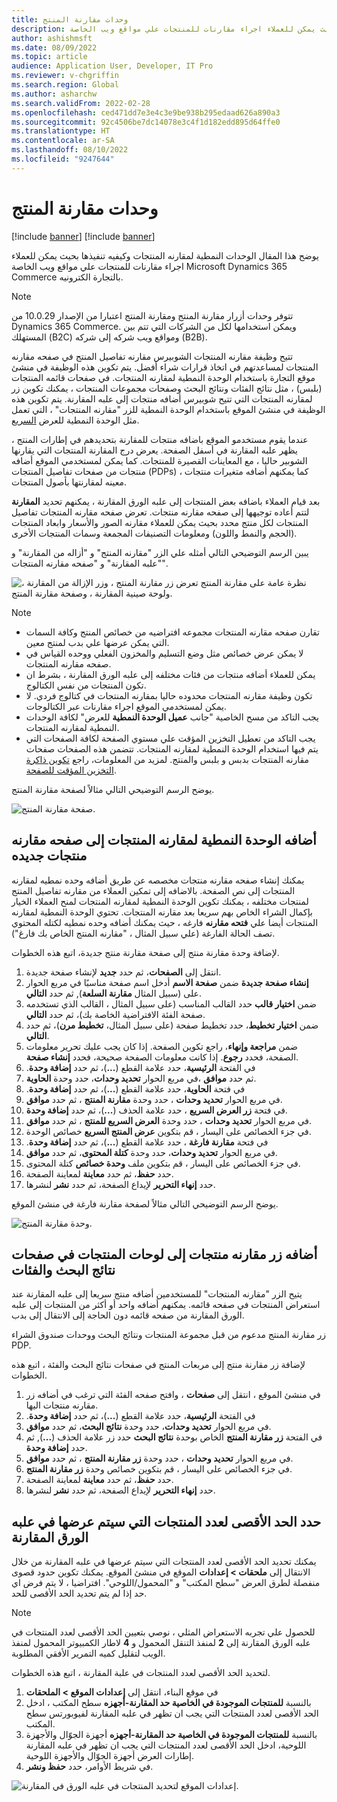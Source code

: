 ```yaml
---
title: وحدات مقارنة المنتج
description: يوضح هذا المقال الوحدات النمطية لمقارنه المنتجات وكيفيه تنفيذها بحيث يمكن للعملاء اجراء مقارنات للمنتجات علي مواقع ويب الخاصة Microsoft Dynamics 365 Commerce بالتجارة الكترونيه.
author: ashishmsft
ms.date: 08/09/2022
ms.topic: article
audience: Application User, Developer, IT Pro
ms.reviewer: v-chgriffin
ms.search.region: Global
ms.author: asharchw
ms.search.validFrom: 2022-02-28
ms.openlocfilehash: ced471dd7e3e4c3e9be938b295edaad626a890a3
ms.sourcegitcommit: 92c4506be7dc14078e3c4f1d182edd895d64ffe0
ms.translationtype: HT
ms.contentlocale: ar-SA
ms.lasthandoff: 08/10/2022
ms.locfileid: "9247644"
---
```

# <a name="product-comparison-modules"></a>وحدات مقارنة المنتج

[!include [banner](../includes/banner.md)]
[!include [banner](../includes/preview-banner.md)]

يوضح هذا المقال الوحدات النمطية لمقارنه المنتجات وكيفيه تنفيذها بحيث يمكن للعملاء اجراء مقارنات للمنتجات علي مواقع ويب الخاصة Microsoft Dynamics 365 Commerce بالتجارة الكترونيه.

> [!NOTE]
> تتوفر وحدات أزرار مقارنة المنتج ومقارنة المنتج اعتبارا من الإصدار 10.0.29 من Dynamics 365 Commerce. ويمكن استخدامها لكل من الشركات التي تتم بين المستهلك (B2C) ومواقع ويب شركه إلى شركه (B2B).

تتيح وظيفة مقارنه المنتجات الشوبيرس مقارنه تفاصيل المنتج في صفحه مقارنه المنتجات لمساعدتهم في اتخاذ قرارات شراء أفضل. يتم تكوين هذه الوظيفة في منشئ موقع التجارة باستخدام الوحدة النمطية لمقارنه المنتجات. في صفحات قائمه المنتجات (بلبس) ، مثل نتائج الفئات ونتائج البحث وصفحات مجموعات المنتجات ، يمكنك تكوين زر لمقارنه المنتجات التي تتيح شوبيرس أضافه منتجات إلى علبه المقارنة. يتم تكوين هذه الوظيفة في منشئ الموقع باستخدام الوحدة النمطية للزر "مقارنه المنتجات" ، التي تعمل مثل الوحدة النمطية للعرض [السريع](quick-view-module.md).

عندما يقوم مستخدمو الموقع باضافه منتجات للمقارنة بتحديدهم في إطارات المنتج ، يظهر علبه المقارنة في أسفل الصفحة. يعرض درج المقارنة المنتجات التي يقارنها الشوبير حاليا ، مع المعاينات القصيرة للمنتجات. كما يمكن لمستخدمي الموقع أضافه منتجات من صفحات تفاصيل المنتجات (PDPs) ، كما يمكنهم أضافه متغيرات منتجات معينه لمقارنتها بأصول المنتجات.

بعد قيام العملاء باضافه بعض المنتجات إلى علبه الورق المقارنة ، يمكنهم تحديد **المقارنة** لتتم أعاده توجيهها إلى صفحه مقارنه منتجات. تعرض صفحه مقارنه المنتجات تفاصيل المنتجات لكل منتج محدد بحيث يمكن للعملاء مقارنه الصور والأسعار وابعاد المنتجات (الحجم والنمط واللون) ومعلومات التصنيفات المجمعة وسمات المنتجات الأخرى.

يبين الرسم التوضيحي التالي أمثله علي الزر "مقارنه المنتج" و "أزاله من المقارنة" و "علبه المقارنة" و "صفحه مقارنه المنتجات".

![نظرة عامة على مقارنة المنتج تعرض زر مقارنة المنتج ، وزر الإزالة من المقارنة ، ولوحة صينية المقارنة ، وصفحة مقارنة المنتج.](./media/Product-Comparison-Overview.png)

> [!NOTE]
> - تقارن صفحه مقارنه المنتجات مجموعه افتراضيه من خصائص المنتج وكافة السمات التي يمكن عرضها علي بدب لمنتج معين.
> - لا يمكن عرض خصائص مثل وضع التسليم والمخزون الفعلي ووحده القياس في صفحه مقارنه المنتجات.
> - يمكن للعملاء أضافه منتجات من فئات مختلفه إلى علبه الورق المقارنة ، بشرط ان تكون المنتجات من نفس الكتالوج.
> - تكون وظيفة مقارنه المنتجات محدوده حاليا بمقارنه المنتجات في كتالوج فردي. لا يمكن لمستخدمي الموقع اجراء مقارنات عبر الكتالوجات.
> - يجب التاكد من مسح الخاصية "جانب **عميل الوحدة النمطية** للعرض" لكافة الوحدات النمطية لمقارنه المنتجات.
> - يجب التاكد من تعطيل التخزين المؤقت علي مستوي الصفحة لكافة الصفحات التي يتم فيها استخدام الوحدة النمطية لمقارنه المنتجات. تتضمن هذه الصفحات صفحات مقارنه المنتجات بدبس و بلبس والمنتج. لمزيد من المعلومات، راجع [‏‫تكوين ذاكرة التخزين المؤقت للصفحة‬](e-commerce-extensibility/page-caching.md).

يوضح الرسم التوضيحي التالي مثالاً لصفحة مقارنة المنتج.

![صفحة مقارنة المنتج.](./media/Product-Comparison-Page.png)

## <a name="add-the-product-comparison-module-to-a-new-product-comparison-page"></a>أضافه الوحدة النمطية لمقارنه المنتجات إلى صفحه مقارنه منتجات جديده

يمكنك إنشاء صفحه مقارنه منتجات مخصصه عن طريق أضافه وحده نمطيه لمقارنه المنتجات إلى نص الصفحة. بالاضافه إلى تمكين العملاء من مقارنه تفاصيل المنتج لمنتجات مختلفه ، يمكنك تكوين الوحدة النمطية لمقارنه المنتجات لمنح العملاء الخيار بإكمال الشراء الخاص بهم سريعا بعد مقارنه المنتجات. تحتوي الوحدة النمطية لمقارنه المنتجات أيضا علي **فتحه مقارنه** فارغه ، حيث يمكنك أضافه وحده نمطيه لكتله المحتوي تصف الحالة الفارغة (علي سبيل المثال ، "مقارنه المنتج الخاص بك فارغ").

لإضافة وحدة مقارنة منتج إلى صفحة مقارنة منتج جديدة، اتبع هذه الخطوات.

1. انتقل إلى **الصفحات**، ثم حدد **جديد** لإنشاء صفحة جديدة.
1. في مربع الحوار **‎إنشاء صفحة جديدة** ضمن **صفحة الاسم** أدخل اسم صفحة مناسبًا على (سبيل المثال **مقارنة السلعة**), ثم حدد **التالي**.
1. ضمن **اختيار قالب** حدد القالب المناسب (على سبيل المثال ، القالب الذي تستخدمه صفحة الفئة الافتراضية الخاصة بك)، ثم حدد **التالي**.
1. ضمن **اختيار تخطيط**، حدد تخطيط صفحة (على سبيل المثال، **تخطيط مرن**)، ثم حدد **التالي**.
1. ضمن **مراجعة وإنهاء**، راجع تكوين الصفحة. إذا كان يجب عليك تحرير معلومات الصفحة، فحدد **رجوع**. إذا كانت معلومات الصفحة صحيحة، فحدد **إنشاء صفحة**.
1. في الفتحة **الرئيسية‬‬‏‫**، حدد علامة القطع (**...**)، ثم حدد **إضافة وحدة**.
1. في مربع الحوار **تحديد وحدات**، حدد وحدة **الحاوية‬‏‎**، ثم حدد **موافق**.
1. في فتحة **الحاوية‬‬‏‫**، حدد علامة القطع (**...**)، ثم حدد **إضافة وحدة**.
1. في مربع الحوار **تحديد وحدات** ، حدد وحدة **مقارنة المنتج** ، ثم حدد **موافق**.
1. في فتحة **زر العرض السريع** ، حدد علامة الحذف (**...**)، ثم حدد **إضافة وحدة**.
1. في مربع الحوار **تحديد وحدات** ، حدد وحدة **العرض السريع للمنتج** ، ثم حدد **موافق**.
1. في جزء الخصائص على اليسار ، قم بتكوين **عرض المنتج السريع** خصائص الوحدة.
1. في فتحة **مقارنة فارغة** ، حدد علامة القطع (**...**)، ثم حدد **إضافة وحدة‬‏‫**.
1. في مربع الحوار **تحديد وحدات**، حدد وحدة **كتلة المحتوى‬**، ثم حدد **موافق**.
1. في جزء الخصائص على اليسار ، قم بتكوين ملف **وحدة خصائص** كتلة المحتوى. 
1. حدد **حفظ**، ثم حدد **معاينة** لمعاينة الصفحة.
1. حدد **إنهاء التحرير** لإيداع الصفحة، ثم حدد **نشر** لنشرها.

يوضح الرسم التوضيحي التالي مثالاً لصفحة مقارنة فارغة في منشئ الموقع.

![وحدة مقارنة المنتج.](./media/Product-comparison-module.png)

## <a name="add-a-product-comparison-button-to-product-tiles-on-search-and-category-results-pages"></a>أضافه زر مقارنه منتجات إلى لوحات المنتجات في صفحات نتائج البحث والفئات

يتيح الزر "مقارنه المنتجات" للمستخدمين أضافه منتج سريعا إلى علبه المقارنة عند استعراض المنتجات في صفحه قائمه. يمكنهم أضافه واحد أو أكثر من المنتجات إلى علبه الورق المقارنة من صفحه قائمه دون الحاجة إلى الانتقال إلى بدب.

زر مقارنة المنتج مدعوم من قبل مجموعة المنتجات ونتائج البحث ووحدات صندوق الشراء PDP.

لإضافة زر مقارنة منتج إلى مربعات المنتج في صفحات نتائج البحث والفئة ، اتبع هذه الخطوات.

1. في منشئ الموقع ، انتقل إلى **صفحات** ، وافتح صفحه الفئة التي ترغب في أضافه زر مقارنه منتجات اليها.
1. في الفتحة **الرئيسية‬‬‏‫**، حدد علامة القطع (**...**)، ثم حدد **إضافة وحدة**.
1. في مربع الحوار **تحديد وحدات**، حدد وحدة **نتائج البحث**، ثم حدد **موافق**.
1. في الفتحة **زر مقارنة المنتج** الخاص بوحدة **نتائج البحث** حدد زر علامة الحذف (**...**), ثم حدد **إضافة وحدة**.
1. في مربع الحوار **تحديد وحدات** ، حدد وحدة **زر مقارنة المنتج** ، ثم حدد **موافق**.
1. في جزء الخصائص على اليسار ، قم بتكوين خصائص وحدة **زر مقارنة المنتج**.
1. حدد **حفظ**، ثم حدد **معاينة** لمعاينة الصفحة.
1. حدد **إنهاء التحرير** لإيداع الصفحة، ثم حدد **نشر** لنشرها.

## <a name="specify-the-maximum-number-of-products-to-show-in-the-comparison-tray"></a>حدد الحد الأقصى لعدد المنتجات التي سيتم عرضها في علبه الورق المقارنة

يمكنك تحديد الحد الأقصى لعدد المنتجات التي سيتم عرضها في علبه المقارنة من خلال الانتقال إلى **ملحقات \> إعدادات** الموقع في منشئ الموقع. يمكنك تكوين حدود قصوى منفصلة لطرق العرض "سطح المكتب" و "المحمول/اللوحي". افتراضيا ، لا يتم فرض اي حد إذا لم يتم تحديد الحد الأقصى للحد.

> [!NOTE]
> للحصول علي تجربه الاستعراض المثلي ، نوصي بتعيين الحد الأقصى لعدد المنتجات في علبه الورق المقارنة إلى **2** لمنفذ التنقل المحمول و **4** لاطار الكمبيوتر المحمول لمنفذ الويب لتقليل كميه التمرير الأفقي المطلوبة.

لتحديد الحد الأقصى لعدد المنتجات في علبة المقارنة ، اتبع هذه الخطوات.

1. في موقع البناء، انتقل إلى **إعدادات الموقع \> الملحقات**
1. بالنسبة **للمنتجات الموجودة في الخاصية حد المقارنة-أجهزه** سطح المكتب ، ادخل الحد الأقصى لعدد المنتجات التي يجب ان تظهر في علبه المقارنة لفيوبورتس سطح المكتب.
1. بالنسبة **للمنتجات الموجودة في الخاصية حد المقارنة-أجهزه** أجهزة الجوّال والأجهزة اللوحية، ادخل الحد الأقصى لعدد المنتجات التي يجب ان تظهر في علبه المقارنة إطارات العرض أجهزة الجوّال والأجهزة اللوحية.
1. في شريط الأوامر، حدد **حفظ ونشر**.

![إعدادات الموقع لتحديد المنتجات في علبه الورق في المقارنة.](./media/Site-settings-to-limit-products-in-comparison-tray.png)
